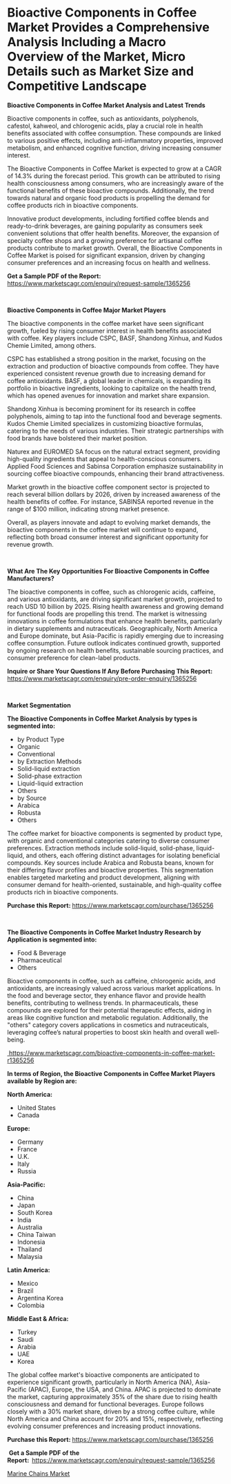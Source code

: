 <p><h1>Bioactive Components in Coffee Market Provides a Comprehensive Analysis Including a Macro Overview of the Market, Micro Details such as Market Size and Competitive Landscape</h1></p><p><strong>Bioactive Components in Coffee Market Analysis and Latest Trends</strong></p>
<p><p>Bioactive components in coffee, such as antioxidants, polyphenols, cafestol, kahweol, and chlorogenic acids, play a crucial role in health benefits associated with coffee consumption. These compounds are linked to various positive effects, including anti-inflammatory properties, improved metabolism, and enhanced cognitive function, driving increasing consumer interest.</p><p>The Bioactive Components in Coffee Market is expected to grow at a CAGR of 14.3% during the forecast period. This growth can be attributed to rising health consciousness among consumers, who are increasingly aware of the functional benefits of these bioactive compounds. Additionally, the trend towards natural and organic food products is propelling the demand for coffee products rich in bioactive components.</p><p>Innovative product developments, including fortified coffee blends and ready-to-drink beverages, are gaining popularity as consumers seek convenient solutions that offer health benefits. Moreover, the expansion of specialty coffee shops and a growing preference for artisanal coffee products contribute to market growth. Overall, the Bioactive Components in Coffee Market is poised for significant expansion, driven by changing consumer preferences and an increasing focus on health and wellness.</p></p>
<p><strong>Get a Sample PDF of the Report:&nbsp;</strong> <a href="https://www.marketscagr.com/enquiry/request-sample/1365256?utm_campaign=3117&utm_medium=2&utm_source=Github&utm_content=ia&utm_term=22032025&utm_id=bioactive-components-in-coffee">https://www.marketscagr.com/enquiry/request-sample/1365256</a></p>
<p>&nbsp;</p>
<p><strong>Bioactive Components in Coffee Major Market Players</strong></p>
<p><p>The bioactive components in the coffee market have seen significant growth, fueled by rising consumer interest in health benefits associated with coffee. Key players include CSPC, BASF, Shandong Xinhua, and Kudos Chemie Limited, among others.</p><p>CSPC has established a strong position in the market, focusing on the extraction and production of bioactive compounds from coffee. They have experienced consistent revenue growth due to increasing demand for coffee antioxidants. BASF, a global leader in chemicals, is expanding its portfolio in bioactive ingredients, looking to capitalize on the health trend, which has opened avenues for innovation and market share expansion.</p><p>Shandong Xinhua is becoming prominent for its research in coffee polyphenols, aiming to tap into the functional food and beverage segments. Kudos Chemie Limited specializes in customizing bioactive formulas, catering to the needs of various industries. Their strategic partnerships with food brands have bolstered their market position.</p><p>Naturex and EUROMED SA focus on the natural extract segment, providing high-quality ingredients that appeal to health-conscious consumers. Applied Food Sciences and Sabinsa Corporation emphasize sustainability in sourcing coffee bioactive compounds, enhancing their brand attractiveness.</p><p>Market growth in the bioactive coffee component sector is projected to reach several billion dollars by 2026, driven by increased awareness of the health benefits of coffee. For instance, SABINSA reported revenue in the range of $100 million, indicating strong market presence.</p><p>Overall, as players innovate and adapt to evolving market demands, the bioactive components in the coffee market will continue to expand, reflecting both broad consumer interest and significant opportunity for revenue growth.</p></p>
<p>&nbsp;</p>
<p><strong>What Are The Key Opportunities For Bioactive Components in Coffee Manufacturers?</strong></p>
<p><p>The bioactive components in coffee, such as chlorogenic acids, caffeine, and various antioxidants, are driving significant market growth, projected to reach USD 10 billion by 2025. Rising health awareness and growing demand for functional foods are propelling this trend. The market is witnessing innovations in coffee formulations that enhance health benefits, particularly in dietary supplements and nutraceuticals. Geographically, North America and Europe dominate, but Asia-Pacific is rapidly emerging due to increasing coffee consumption. Future outlook indicates continued growth, supported by ongoing research on health benefits, sustainable sourcing practices, and consumer preference for clean-label products.</p></p>
<p><strong>Inquire or Share Your Questions If Any Before Purchasing This Report:</strong> <a href="https://www.marketscagr.com/enquiry/pre-order-enquiry/1365256?utm_campaign=3117&utm_medium=2&utm_source=Github&utm_content=ia&utm_term=22032025&utm_id=bioactive-components-in-coffee">https://www.marketscagr.com/enquiry/pre-order-enquiry/1365256</a></p>
<p>&nbsp;</p>
<p><strong>Market Segmentation</strong></p>
<p><strong>The Bioactive Components in Coffee Market Analysis by types is segmented into:</strong></p>
<p><ul><li>by Product Type</li><li>Organic</li><li>Conventional</li><li>by Extraction Methods</li><li>Solid-liquid extraction</li><li>Solid-phase extraction</li><li>Liquid-liquid extraction</li><li>Others</li><li>by Source</li><li>Arabica</li><li>Robusta</li><li>Others</li></ul></p>
<p><p>The coffee market for bioactive components is segmented by product type, with organic and conventional categories catering to diverse consumer preferences. Extraction methods include solid-liquid, solid-phase, liquid-liquid, and others, each offering distinct advantages for isolating beneficial compounds. Key sources include Arabica and Robusta beans, known for their differing flavor profiles and bioactive properties. This segmentation enables targeted marketing and product development, aligning with consumer demand for health-oriented, sustainable, and high-quality coffee products rich in bioactive components.</p></p>
<p><strong>Purchase this Report:&nbsp;</strong><a href="https://www.marketscagr.com/purchase/1365256?utm_campaign=3117&utm_medium=2&utm_source=Github&utm_content=ia&utm_term=22032025&utm_id=bioactive-components-in-coffee">https://www.marketscagr.com/purchase/1365256</a></p>
<p>&nbsp;</p>
<p><strong>The Bioactive Components in Coffee Market Industry Research by Application is segmented into:</strong></p>
<p><ul><li>Food & Beverage</li><li>Pharmaceutical</li><li>Others</li></ul></p>
<p><p>Bioactive components in coffee, such as caffeine, chlorogenic acids, and antioxidants, are increasingly valued across various market applications. In the food and beverage sector, they enhance flavor and provide health benefits, contributing to wellness trends. In pharmaceuticals, these compounds are explored for their potential therapeutic effects, aiding in areas like cognitive function and metabolic regulation. Additionally, the "others" category covers applications in cosmetics and nutraceuticals, leveraging coffee’s natural properties to boost skin health and overall well-being.</p></p>
<p><a href="https://www.marketscagr.com/bioactive-components-in-coffee-market-r1365256?utm_campaign=3117&utm_medium=2&utm_source=Github&utm_content=ia&utm_term=22032025&utm_id=bioactive-components-in-coffee">&nbsp;https://www.marketscagr.com/bioactive-components-in-coffee-market-r1365256</a></p>
<p><strong>In terms of Region, the Bioactive Components in Coffee Market Players available by Region are:</strong></p>
<p>
    <p> <strong> North America: </strong>
        <ul>
            <li>United States</li>
            <li>Canada</li>
        </ul>
        </p> 
    <p> <strong> Europe: </strong>
        <ul>
            <li>Germany</li>
            <li>France</li>
            <li>U.K.</li>
            <li>Italy</li>
            <li>Russia</li>
        </ul>
        </p> 
    <p> <strong> Asia-Pacific: </strong>
        <ul>
            <li>China</li>
            <li>Japan</li>
            <li>South Korea</li>
            <li>India</li>
            <li>Australia</li>
            <li>China Taiwan</li>
            <li>Indonesia</li>
            <li>Thailand</li>
            <li>Malaysia</li>
        </ul>
        </p> 
    <p> <strong> Latin America: </strong>
        <ul>
            <li>Mexico</li>
            <li>Brazil</li>
            <li>Argentina Korea</li>
            <li>Colombia</li>
        </ul>
        </p> 
    <p> <strong> Middle East & Africa: </strong>
        <ul>
            <li>Turkey</li>
            <li>Saudi</li>
            <li>Arabia</li>
            <li>UAE</li>
            <li>Korea</li>
        </ul>
    </p>
    </p>
<p><p>The global coffee market's bioactive components are anticipated to experience significant growth, particularly in North America (NA), Asia-Pacific (APAC), Europe, the USA, and China. APAC is projected to dominate the market, capturing approximately 35% of the share due to rising health consciousness and demand for functional beverages. Europe follows closely with a 30% market share, driven by a strong coffee culture, while North America and China account for 20% and 15%, respectively, reflecting evolving consumer preferences and increasing product innovations.</p></p>
<p><strong>Purchase this Report: </strong><a href="https://www.marketscagr.com/purchase/1365256?utm_campaign=3117&utm_medium=2&utm_source=Github&utm_content=ia&utm_term=22032025&utm_id=bioactive-components-in-coffee">https://www.marketscagr.com/purchase/1365256</a></p>
<p>&nbsp;<strong>Get a Sample PDF of the Report:&nbsp;&nbsp;</strong><a href="https://www.marketscagr.com/enquiry/request-sample/1365256?utm_campaign=3117&utm_medium=2&utm_source=Github&utm_content=ia&utm_term=22032025&utm_id=bioactive-components-in-coffee">https://www.marketscagr.com/enquiry/request-sample/1365256</a></p>
<p><strong></strong></p>
<p><p><a href="https://github.com/lizonbochil23/Market-Research-Report-List-1/blob/main/marine-chains-market.md?utm_campaign=3117&utm_medium=2&utm_source=Github&utm_content=ia&utm_term=22032025&utm_id=bioactive-components-in-coffee">Marine Chains Market</a></p></p>